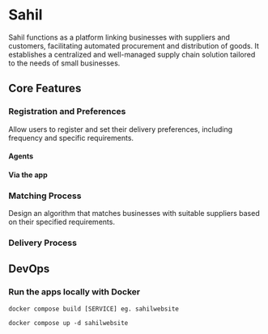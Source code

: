 # Sahil

Sahil functions as a platform linking businesses with suppliers and customers, facilitating automated procurement and distribution of goods. It establishes a centralized and well-managed supply chain solution tailored to the needs of small businesses.

## Core Features

### Registration and Preferences

Allow users to register and set their delivery preferences, including frequency and specific requirements.

#### Agents

#### Via the app

### Matching Process

Design an algorithm that matches businesses with suitable suppliers based on their specified requirements.

### Delivery Process


## DevOps

### Run the apps locally with Docker

```
docker compose build [SERVICE] eg. sahilwebsite
```

```
docker compose up -d sahilwebsite
```